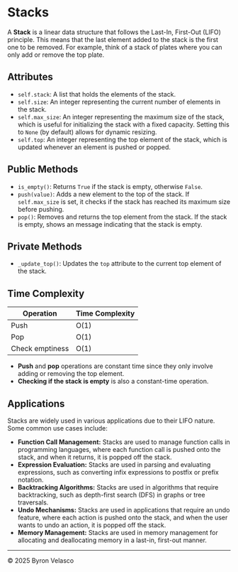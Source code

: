 # **Stacks**

A **Stack** is a linear data structure that follows the Last-In, First-Out (LIFO) principle. This means that the last element added to the stack is the first one to be removed. For example, think of a stack of plates where you can only add or remove the top plate.

## Attributes
- `self.stack`: A list that holds the elements of the stack.
- `self.size`: An integer representing the current number of elements in the stack.
- `self.max_size`: An integer representing the maximum size of the stack, which is useful for initializing the stack with a fixed capacity. Setting this to `None` (by default) allows for dynamic resizing.
- `self.top`: An integer representing the top element of the stack, which is updated whenever an element is pushed or popped.

## Public Methods
- `is_empty()`: Returns `True` if the stack is empty, otherwise `False`.
- `push(value)`: Adds a new element to the top of the stack. If `self.max_size` is set, it checks if the stack has reached its maximum size before pushing.
- `pop()`: Removes and returns the top element from the stack. If the stack is empty, shows an message indicating that the stack is empty.

## Private Methods
- `_update_top()`: Updates the `top` attribute to the current top element of the stack.

## Time Complexity
| Operation   | Time Complexity |
|-------------|-----------------|
| Push        | O(1)            |
| Pop         | O(1)            |
| Check emptiness | O(1)            |

- **Push** and **pop** operations are constant time since they only involve adding or removing the top element.
- **Checking if the stack is empty** is also a constant-time operation.

## Applications
Stacks are widely used in various applications due to their LIFO nature. Some common use cases include:
- **Function Call Management:** Stacks are used to manage function calls in programming languages, where each function call is pushed onto the stack, and when it returns, it is popped off the stack.
- **Expression Evaluation:** Stacks are used in parsing and evaluating expressions, such as converting infix expressions to postfix or prefix notation.
- **Backtracking Algorithms:** Stacks are used in algorithms that require backtracking, such as depth-first search (DFS) in graphs or tree traversals.
- **Undo Mechanisms:** Stacks are used in applications that require an undo feature, where each action is pushed onto the stack, and when the user wants to undo an action, it is popped off the stack.
- **Memory Management:** Stacks are used in memory management for allocating and deallocating memory in a last-in, first-out manner.

---
© 2025 Byron Velasco